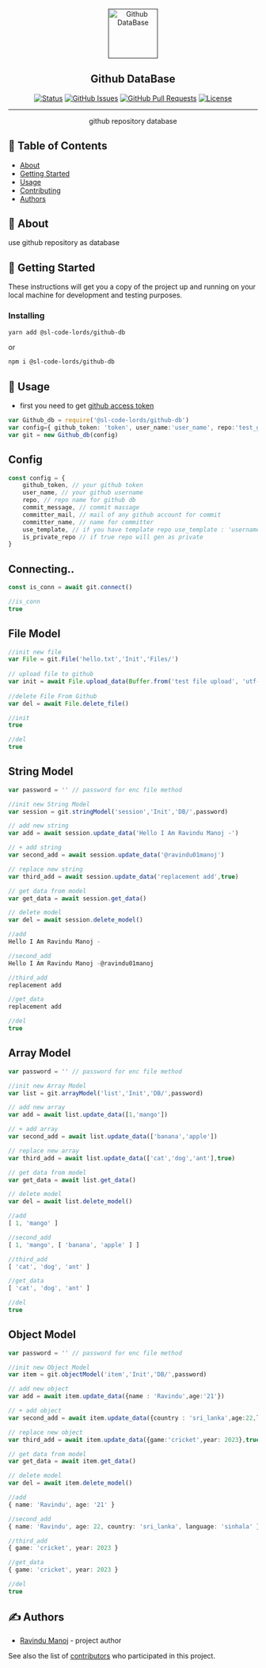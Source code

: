 <p align="center">
  <a href="" rel="noopener">
 <img width=100px height=100px src="https://github.githubassets.com/images/modules/logos_page/GitHub-Mark.png" alt="Github DataBase"></a>
</p>

<h2 align="center">Github DataBase</h2>

<div align="center">

[![Status](https://img.shields.io/badge/status-active-success.svg)]()
[![GitHub Issues](https://img.shields.io/github/issues/SL-CODE-LORDS/Github-DB.svg)](https://github.com/SL-CODE-LORDS/Github-DB/issues)
[![GitHub Pull Requests](https://img.shields.io/github/issues-pr/SL-CODE-LORDS/Github-DB.svg)](https://github.com/SL-CODE-LORDS/Github-DB/pulls)
[![License](https://img.shields.io/badge/license-MIT-blue.svg)](/LICENSE)

</div>

---

<p align="center"> github repository database
    <br> 
</p>

## 📝 Table of Contents

- [About](#about)
- [Getting Started](#getting_started)
- [Usage](#usage)
- [Contributing](../CONTRIBUTING.md)
- [Authors](#authors)

## 🧐 About <a name = "about"></a>

use github repository as database

## 🏁 Getting Started <a name = "getting_started"></a>

These instructions will get you a copy of the project up and running on your local machine for development and testing purposes.

### Installing


```sh
yarn add @sl-code-lords/github-db
```

or

```sh
npm i @sl-code-lords/github-db
```

## 🎈 Usage <a name="usage"></a>

- first you need to get [github access token](https://github.com/settings/tokens/new)

```ts
var Github_db = require('@sl-code-lords/github-db')
var config={ github_token: 'token', user_name:'user_name', repo:'test_github_db',is_private_repo:true }
var git = new Github_db(config)

```
## Config

```ts
const config = {
    github_token, // your github token
    user_name, // your github username
    repo, // repo name for github db
    commit_message, // commit massage
    committer_mail, // mail of any github account for commit
    committer_name, // name for committer
    use_template, // if you have template repo use_template : 'username/repo'
    is_private_repo // if true repo will gen as private
}
```
## Connecting..

```ts
const is_conn = await git.connect()
```
```ts
//is_conn
true

```
## File Model

```ts
//init new file
var File = git.File('hello.txt','Init','Files/')
        
// upload file to github
var init = await File.upload_data(Buffer.from('test file upload', 'utf-8'))
        
//delete File From Github
var del = await File.delete_file()
```
```ts
//init
true

//del
true

```
## String Model

```ts
var password = '' // password for enc file method

//init new String Model
var session = git.stringModel('session','Init','DB/',password)

// add new string
var add = await session.update_data('Hello I Am Ravindu Manoj -')

// + add string
var second_add = await session.update_data('@ravindu01manoj')

// replace new string
var third_add = await session.update_data('replacement add',true)

// get data from model
var get_data = await session.get_data()

// delete model
var del = await session.delete_model()
```
```ts
//add
Hello I Am Ravindu Manoj -

//second_add
Hello I Am Ravindu Manoj -@ravindu01manoj

//third_add
replacement add

//get_data
replacement add

//del
true

```
## Array Model

```ts
var password = '' // password for enc file method

//init new Array Model
var list = git.arrayModel('list','Init','DB/',password)

// add new array
var add = await list.update_data([1,'mango'])

// + add array
var second_add = await list.update_data(['banana','apple'])

// replace new array
var third_add = await list.update_data(['cat','dog','ant'],true)

// get data from model
var get_data = await list.get_data()

// delete model
var del = await list.delete_model()
```
```ts
//add
[ 1, 'mango' ]

//second_add
[ 1, 'mango', [ 'banana', 'apple' ] ]

//third_add
[ 'cat', 'dog', 'ant' ]

//get_data
[ 'cat', 'dog', 'ant' ]

//del
true

```
## Object Model

```ts
var password = '' // password for enc file method

//init new Object Model
var item = git.objectModel('item','Init','DB/',password)

// add new object
var add = await item.update_data({name : 'Ravindu',age:'21'})

// + add object
var second_add = await item.update_data({country : 'sri_lanka',age:22,language : 'sinhala'})

// replace new object
var third_add = await item.update_data({game:'cricket',year: 2023},true)

// get data from model
var get_data = await item.get_data()

// delete model
var del = await item.delete_model()
```
```ts
//add
{ name: 'Ravindu', age: '21' }

//second_add
{ name: 'Ravindu', age: 22, country: 'sri_lanka', language: 'sinhala' }

//third_add
{ game: 'cricket', year: 2023 }

//get_data
{ game: 'cricket', year: 2023 }

//del
true

```


## ✍️ Authors <a name = "authors"></a>

- [Ravindu Manoj](https://github.com/ravindu01manoj) - project author

See also the list of [contributors](https://github.com/SL-CODE-LORDS/Github-DB/contributors) who participated in this project.